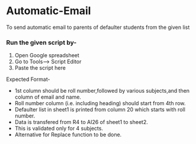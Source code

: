 # Automatic-Email
To send automatic email to parents of defaulter students from the given list  
  
### Run the given script by-  
1. Open Google spreadsheet  
2. Go to Tools--> Script Editor  
3. Paste the script here  
  
Expected Format-  
- 1st column should be roll number,followed by various subjects,and then column of email and name.  
- Roll number column (i.e. including heading) should start from 4th row.  
- Defaulter list in sheet1 is printed from column 20 which starts with roll number.  
- Data is transfered from R4 to AI26 of sheet1 to sheet2.  
- This is validated only for 4 subjects.
- Alternative for Replace function to be done.